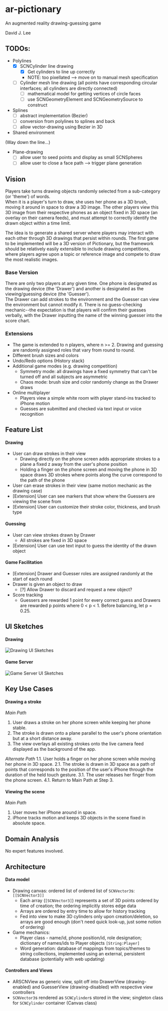 # ar-pictionary
An augmented reality drawing-guessing game

David J. Lee

## TODOs:
- Polylines
  - [x] SCNCylinder line drawing
    - [x] Get cylinders to line up correctly
    - NOTE: too pixellated --> move on to manual mesh specification
  - [ ] Cylinder mesh line drawing (all points have corresponding circular interfaces; all cylinders are directly connected)
    - [ ] mathematical model for getting vertices of circle faces
    - [ ] use SCNGeometryElement and SCNGeometrySource to construct
- Splines
  - [ ] abstract implementation (Bezier)
  - [ ] conversion from polylines to splines and back
  - [ ] allow vector-drawing using Bezier in 3D
- Shared environment

(Way down the line...)
- Plane-drawing
  - [ ] allow user to seed points and display as small SCNSpheres
  - [ ] allow user to close a face path --> trigger plane generation

## Vision
Players take turns drawing objects randomly selected from a sub-category (or 'theme') of words.  
When it is a player's turn to draw, she uses her phone as a 3D brush, moving it around in space 
to draw a 3D image.  The other players view this 3D image from their respective phones as an 
object fixed in 3D space (an overlay on their camera feeds), and must attempt to correctly 
identify the drawn object within a time limit.  

The idea is to generate a shared server where players may interact with each other through 
3D drawings that persist within rounds.  The first game to be implemented will be a 3D version
of Pictionary, but the framework should be relatively easily extensible to include drawing 
competitions, where players agree upon a topic or reference image and compete to draw the 
most realistic images.  

### Base Version
There are only two players at any given time.  One phone is designated as the drawing device
(the 'Drawer') and another is designated as the viewing/guessing device (the 'Guesser').  
The Drawer can add strokes to the environment and the Guesser can view the environment but 
cannot modify it.  There is no guess-checking mechanic--the expectation is that players will 
confirm their guesses verbally, with the Drawer inputting the name of the winning guesser into 
the score chart.

### Extensions
- The game is extended to n players, where n >= 2.  Drawing and guessing are randomly assigned 
  roles that vary from round to round.
- Different brush sizes and colors
- Undo/Redo options (History stack)
- Additional game modes (e.g. drawing competition)
  - Symmetry mode: all drawings have a fixed symmetry that can't be turned off and all subjects are asymmetric
  - Chaos mode: brush size and color randomly change as the Drawer draws
- Online multiplayer
  - Players view a simple white room with player stand-ins tracked to iPhone motion
  - Guesses are submitted and checked via text input or voice recognition

## Feature List
#### Drawing
- User can draw strokes in their view
  - Drawing directly on the phone screen adds appropriate strokes to a plane a fixed z away
    from the user's phone position
  - Holding a finger on the phone screen and moving the phone in 3D space draws 3D strokes 
    where points along the curve correspond to the path of the phone
- User can erase strokes in their view (same motion mechanic as the drawing case)
- [Extension] User can see markers that show where the Guessers are viewing the scene from
- [Extension] User can customize their stroke color, thickness, and brush type

#### Guessing
- User can view strokes drawn by Drawer
  - All strokes are fixed in 3D space
- [Extension] User can use text input to guess the identity of the drawn object

#### Game Facilitation
- [Extension] Drawer and Guesser roles are assigned randomly at the start of each round
- Drawer is given an object to draw
  - [?] Allow Drawer to discard and request a new object?
- Score tracking
  - Guessers are rewarded 1 point for every correct guess and Drawers are rewarded p 
    points where 0 < p < 1.  Before balancing, let p = 0.25.

## UI Sketches
#### Drawing
![Drawing UI Sketches](https://github.com/deejayessel/ar-pictionary/blob/master/20181114_214855-01-01.jpeg)

#### Game Server
![Game Server UI Sketches](https://github.com/deejayessel/ar-pictionary/blob/master/20181114_214851-01.jpeg)

## Key Use Cases
#### Drawing a stroke
*Main Path*
1. User draws a stroke on her phone screen while keeping her phone stable.
2. The stroke is drawn onto a plane parallel to the user's phone orientation but at a short distance away. 
3. The view overlays all existing strokes onto the live camera feed displayed as the background of the app.  

*Alternate Path*
1.1. User holds a finger on her phone screen while moving her phone in 3D space.
2.1. The stroke is drawn in 3D space as a path of points that corresponds to the position of the user's
     iPhone through the duration of the held touch gesture.
3.1. The user releases her finger from the phone screen.
4.1. Return to Main Path at Step 3.

#### Viewing the scene
*Main Path*
1. User moves her iPhone around in space.
2. iPhone tracks motion and keeps 3D objects in the scene fixed in absolute space.

## Domain Analysis
No expert features involved.

## Architecture
[//]: # (Describe the major components and data structures for your data model, as well as the top-level controllers and views of your UI. Feel free to use diagrams.)

#### Data model
* Drawing canvas: ordered list of ordered list of `SCNVector3`s: `[[SCNVector3]]`
  * Each array (`[SCNVector3]`) represents a set of 3D points ordered by time of creation; the ordering 
    implicitly stores edge data
  * Arrays are ordered by entry time to allow for history tracking
  * Fed into view to make 3D cylinders only upon creation/deletion, so arrays are good enough 
    (don't need quick look-up, just some notion of ordering)
* Game mechanics: 
  * Player class - name/id, phone position/id, role designation; dictionary of names/ids to Player objects `[String:Player]`
  * Word generation: database of mappings from topics/themes to string collections, implemented using an 
    external, persistent database (potentially with web updating)

#### Controllers and Views
- ARSCNView as generic view, split off into DrawerView (drawing-enabled) and GuesserView (drawing-disabled) with respective
  view controllers
- `SCNVector3`s rendered as `SCNCylinder`s stored in the view; singleton class for `SCNCylinder` container (Canvas class)
